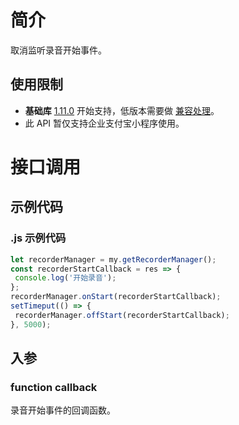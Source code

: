 
# 简介
取消监听录音开始事件。

## 使用限制

- **基础库** [1.11.0](https://opendocs.alipay.com/mini/framework/lib) 开始支持，低版本需要做 [兼容处理](https://docs.alipay.com/mini/framework/compatibility)。
- 此 API 暂仅支持企业支付宝小程序使用。

# 接口调用

## 示例代码

### .js 示例代码
```javascript
let recorderManager = my.getRecorderManager();
const recorderStartCallback = res => {
 console.log('开始录音');
};
recorderManager.onStart(recorderStartCallback);
setTimeput(() => {
 recorderManager.offStart(recorderStartCallback);
}, 5000);
```

## 入参

### function callback
录音开始事件的回调函数。
